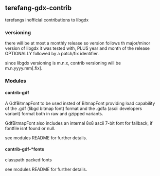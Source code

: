 ## terefang-gdx-contrib

terefangs inofficial contributions to libgdx

### versioning

there will be at most a monthly release so version follows th major/minor version of libgdx it was tested with,
PLUS year and month of the release OPTIONALLY followed by a patch/fix identifier.

since libgdx versioning is m.n.x, contrib versioning will be m.n.yyyy.mm[.fix].

### Modules

#### contrib-gdf

A GdfBitmapFont to be used insted of BitmapFont providing load capability of the .gdf (libgd bitmap font) format and the
.gdfa (ascii developers variant) format both in raw and gzipped variants.

GdfBitmapFont also includes an internal 8x8 ascii 7-bit font for fallback, if fontfile isnt found or null.

see modules README for further details.

#### contrib-gdf-*fonts

classpath packed fonts

see modules README for further details.

